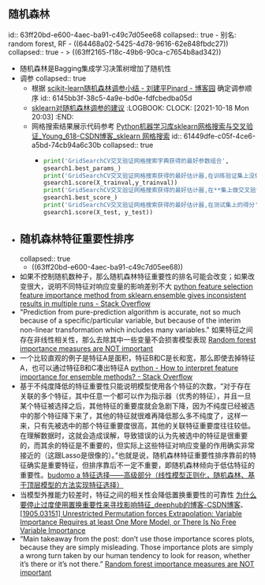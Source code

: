 ## 随机森林
id:: 63ff20bd-e600-4aec-ba91-c49c7d05ee68
collapsed:: true
	- 别名: random forest, RF
	- ((64468a02-5425-4d78-9616-62e848fbdc27))
	  collapsed:: true
		- > ((63ff2165-f18c-49b6-90ca-c7654b8ad342))
- 随机森林是Bagging集成学习决策树增加了随机性
- 调参
  collapsed:: true
	- 根据 [scikit-learn随机森林调参小结 - 刘建平Pinard - 博客园](https://www.cnblogs.com/pinard/p/6160412.html) 确定调参顺序
	  id:: 6145bb3f-38c5-4a9e-bd0e-fdfcbedba05d
	- [sklearn对随机森林调参的建议](https://hyp.is/9wB_zjAKEeyiJKcPx5SlzQ/scikit-learn.org/stable/modules/ensemble.html)
	  :LOGBOOK:
	  CLOCK: [2021-10-18 Mon 20:03]
	  :END:
	- 网格搜索结果展示代码参考 [Python机器学习库sklearn网格搜索与交叉验证_Young_618-CSDN博客_sklearn 网格搜索](https://blog.csdn.net/cymy001/article/details/78578665)
	  id:: 61449dfe-c05f-4ce6-a5bd-74cb94a6c30b
	  collapsed:: true
		- ``` python
		  print('GridSearchCV交叉验证网格搜索字典获得的最好参数组合',
		  gsearch1.best_params_)
		  print('GridSearchCV交叉验证网格搜索获得的最好估计器,在训练验证集上没做交叉验证的得分',
		  gsearch1.score(X_trainval,y_trainval))
		  print('GridSearchCV交叉验证网格搜索获得的最好估计器,在**集上做交叉验证的平均得分',
		  gsearch1.best_score_)
		  print('GridSearchCV交叉验证网格搜索获得的最好估计器,在测试集上的得分',
		  gsearch1.score(X_test, y_test))
		  
		  ```
- ## 随机森林特征重要性排序
  collapsed:: true
	- ((63ff20bd-e600-4aec-ba91-c49c7d05ee68))
- 如果不控制随机数种子，那么随机森林特征重要性的排名可能会改变；如果改变很大，说明不同特征对响应变量的影响差别不大 [python feature selection feature importance method from sklearn.ensemble gives inconsistent results in multiple runs - Stack Overflow](https://stackoverflow.com/questions/57664705/python-feature-selection-feature-importance-method-from-sklearn-ensemble-gives-i)
- "Prediction from pure-prediction algorithm is accurate, not so much because of a specific/particular variable, but because of the interim non-linear transformation which includes many variables." 如果特征之间存在非线性相关性，那么去除其中一些变量不会损害模型表现 [Random forest importance measures are NOT important](https://eranraviv.com/random-forest-importance-measures-are-not-important/)
- 一个比较直观的例子是特征A是面积，特征B和C是长和宽，那么即使去掉特征A，也可以通过特征B和C凑出特征A [python - How to interpret feature importance for ensemble methods? - Stack Overflow](https://stackoverflow.com/questions/43637662/how-to-interpret-feature-importance-for-ensemble-methods)
- 基于不纯度降低的特征重要性只能说明模型使用各个特征的次数，“对于存在关联的多个特征，其中任意一个都可以作为指示器（优秀的特征），并且一旦某个特征被选择之后，其他特征的重要度就会急剧下降，因为不纯度已经被选中的那个特征降下来了，其他的特征就很难再降低那么多不纯度了，这样一来，只有先被选中的那个特征重要度很高，其他的关联特征重要度往往较低。在理解数据时，这就会造成误解，导致错误的认为先被选中的特征是很重要的，而其余的特征是不重要的，但实际上这些特征对响应变量的作用确实非常接近的（这跟Lasso是很像的）。”也就是说，随机森林特征重要性排序靠前的特征确实是重要特征，但排序靠后不一定不重要，即随机森林倾向于低估特征的重要性。[budomo a 特征选择——高级部分（线性模型正则化，随机森林、基于顶层模型的方法实现特征选择）](https://zhuanlan.zhihu.com/p/141704199)
- 当模型外推能力较差时，特征之间的相关性会降低置换重要性的可靠性 [为什么要停止过度使用置换重要性来寻找影响特征_deephub的博客-CSDN博客](https://blog.csdn.net/deephub/article/details/107971941?ops_request_misc=%257B%2522request%255Fid%2522%253A%2522167092444016782427446147%2522%252C%2522scm%2522%253A%252220140713.130102334.pc%255Fall.%2522%257D&request_id=167092444016782427446147&biz_id=0&utm_medium=distribute.pc_search_result.none-task-blog-2~all~first_rank_ecpm_v1~rank_v31_ecpm-10-107971941-null-null.142^v68^control,201^v4^add_ask,213^v2^t3_esquery_v2&utm_term=%E7%BD%AE%E6%8D%A2%E7%89%B9%E5%BE%81%E9%87%8D%E8%A6%81%E6%80%A7&spm=1018.2226.3001.4187)、[[1905.03151] Unrestricted Permutation forces Extrapolation: Variable Importance Requires at least One More Model, or There Is No Free Variable Importance](https://arxiv.org/abs/1905.03151)
- “Main takeaway from the post: don’t use those importance scores plots, because they are simply misleading. Those importance plots are simply a wrong turn taken by our human tendency to look for reason, whether it’s there or it’s not there.” [Random forest importance measures are NOT important](https://eranraviv.com/random-forest-importance-measures-are-not-important/)